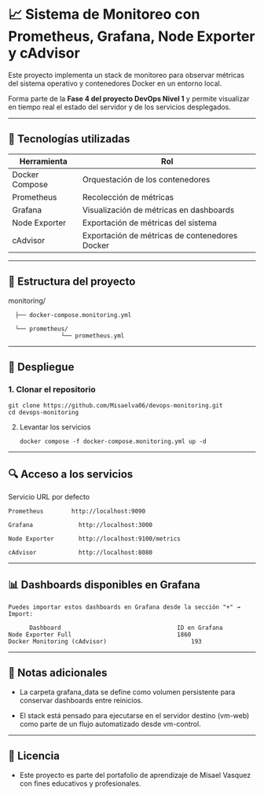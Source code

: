# 📈 Sistema de Monitoreo con Prometheus, Grafana, Node Exporter y cAdvisor

Este proyecto implementa un stack de monitoreo para observar métricas del sistema operativo y contenedores Docker en un entorno local.

Forma parte de la **Fase 4 del proyecto DevOps Nivel 1** y permite visualizar en tiempo real el estado del servidor y de los servicios desplegados.

---

## 🧰 Tecnologías utilizadas

|  Herramienta   |                      Rol                       |
|----------------|------------------------------------------------|
| Docker Compose | Orquestación de los contenedores               |
| Prometheus     | Recolección de métricas                        |
| Grafana        | Visualización de métricas en dashboards        |
| Node Exporter  | Exportación de métricas del sistema            |
| cAdvisor       | Exportación de métricas de contenedores Docker |

---

## 📁 Estructura del proyecto

monitoring/

      ├── docker-compose.monitoring.yml

      └── prometheus/
                   └── prometheus.yml


---

## 🚀 Despliegue

### 1. Clonar el repositorio

    git clone https://github.com/Misaelva06/devops-monitoring.git
    cd devops-monitoring
    
2. Levantar los servicios

       docker compose -f docker-compose.monitoring.yml up -d

--- 
 
## 🔍 Acceso a los servicios

Servicio	URL por defecto

    Prometheus	      http://localhost:9090
    
    Grafana          	http://localhost:3000
    
    Node Exporter	    http://localhost:9100/metrics
    
    cAdvisor	        http://localhost:8080

--- 

## 📊 Dashboards disponibles en Grafana

    Puedes importar estos dashboards en Grafana desde la sección "+" → Import:

          Dashboard	                                ID en Grafana
    Node Exporter Full	                            1860
    Docker Monitoring (cAdvisor)	                    193
--- 
## 🧠 Notas adicionales
    
  - La carpeta grafana_data se define como volumen persistente para conservar dashboards entre reinicios.

  - El stack está pensado para ejecutarse en el servidor destino (vm-web) como parte de un flujo automatizado desde vm-control.

--- 
## 📄 Licencia
-  Este proyecto es parte del portafolio de aprendizaje de Misael Vasquez con fines educativos y profesionales.


